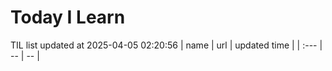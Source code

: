 # Today I Learn 
TIL list updated at 2025-04-05 02:20:56
| name | url | updated time |
| :--- | -- | -- |
